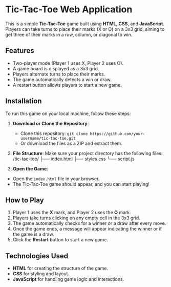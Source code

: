 # Tic-Tac-Toe Web Application

This is a simple **Tic-Tac-Toe** game built using **HTML**, **CSS**, and **JavaScript**. Players can take turns to place their marks (X or O) on a 3x3 grid, aiming to get three of their marks in a row, column, or diagonal to win.

## Features

- Two-player mode (Player 1 uses X, Player 2 uses O).
- A game board is displayed as a 3x3 grid.
- Players alternate turns to place their marks.
- The game automatically detects a win or draw.
- A restart button allows players to start a new game.

## Installation

To run this game on your local machine, follow these steps:

1. **Download or Clone the Repository**:
   - Clone this repository: `git clone https://github.com/your-username/tic-tac-toe.git`
   - Or download the files as a ZIP and extract them.

2. **File Structure**:
   Make sure your project directory has the following files:
/tic-tac-toe/ ├── index.html ├── styles.css └── script.js

3. **Open the Game**:
- Open the `index.html` file in your browser.
- The Tic-Tac-Toe game should appear, and you can start playing!

## How to Play

1. Player 1 uses the **X** mark, and Player 2 uses the **O** mark.
2. Players take turns clicking on any empty cell in the 3x3 grid.
3. The game automatically checks for a winner or a draw after every move.
4. Once the game ends, a message will appear indicating the winner or if the game is a draw.
5. Click the **Restart** button to start a new game.

## Technologies Used

- **HTML** for creating the structure of the game.
- **CSS** for styling and layout.
- **JavaScript** for handling game logic and interactions.


